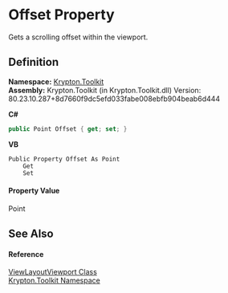 # Offset Property


Gets a scrolling offset within the viewport.



## Definition
**Namespace:** <a href="79d2eac2-21f4-54ff-7552-b20c33c30600.md">Krypton.Toolkit</a>  
**Assembly:** Krypton.Toolkit (in Krypton.Toolkit.dll) Version: 80.23.10.287+8d7660f9dc5efd033fabe008ebfb904beab6d444

**C#**
``` C#
public Point Offset { get; set; }
```
**VB**
``` VB
Public Property Offset As Point
	Get
	Set
```



#### Property Value
Point

## See Also


#### Reference
<a href="ce86e381-8a55-2d25-a391-849e7327eff2.md">ViewLayoutViewport Class</a>  
<a href="79d2eac2-21f4-54ff-7552-b20c33c30600.md">Krypton.Toolkit Namespace</a>  
